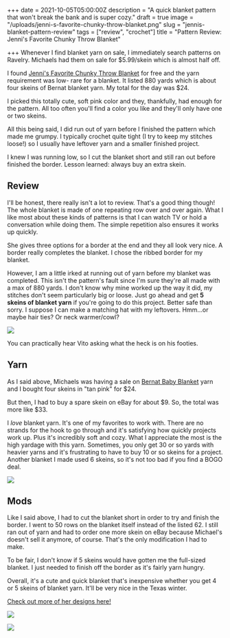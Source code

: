 +++
date = 2021-10-05T05:00:00Z
description = "A quick blanket pattern that won't break the bank and is super cozy."
draft = true
image = "/uploads/jenni-s-favorite-chunky-throw-blanket.png"
slug = "jennis-blanket-pattern-review"
tags = ["review", "crochet"]
title = "Pattern Review: Jenni's Favorite Chunky Throw Blanket"

+++
Whenever I find blanket yarn on sale, I immediately search patterns on Ravelry. Michaels had them on sale for $5.99/skein which is almost half off.

I found [Jenni's Favorite Chunky Throw Blanket](http://byjennidesigns.blogspot.com/2016/12/jennisfavoritechunkythrowblanket.html) for free and the yarn requirement was low- rare for a blanket. It listed 880 yards which is about four skeins of Bernat blanket yarn. My total for the day was $24.

I picked this totally cute, soft pink color and they, thankfully, had enough for the pattern. All too often you'll find a color you like and they'll only have one or two skeins.

All this being said, I did run out of yarn before I finished the pattern which made me grumpy. I typically crochet quite tight (I try to keep my stitches loose!) so I usually have leftover yarn and a smaller finished project.

I knew I was running low, so I cut the blanket short and still ran out before finished the border. Lesson learned: always buy an extra skein.

## Review

I'll be honest, there really isn't a lot to review. That's a good thing though! The whole blanket is made of one repeating row over and over again. What I like most about these kinds of patterns is that I can watch TV or hold a conversation while doing them. The simple repetition also ensures it works up quickly.

She gives three options for a border at the end and they all look very nice. A border really completes the blanket. I chose the ribbed border for my blanket.

However, I am a little irked at running out of yarn before my blanket was completed. This isn't the pattern's fault since I'm sure they're all made with a max of 880 yards. I don't know why mine worked up the way it did, my stitches don't seem particularly big or loose. Just go ahead and get **5 skeins of blanket yarn** if you're going to do this project. Better safe than sorry. I suppose I can make a matching hat with my leftovers. Hmm...or maybe hair ties? Or neck warmer/cowl?

![](/uploads/vito-dog-looking-at-camera-with-yarn.jpg)

You can practically hear Vito asking what the heck is on his footies.

## Yarn

As I said above, Michaels was having a sale on [Bernat Baby Blanket](https://www.michaels.com/bernat-baby-blanket-yarn/M20003611.html?dwvar_M20003611_size=10.5%20oz&dwvar_M20003611_color=Light%20Sky) yarn and I bought four skeins in "tan pink" for $24.

But then, I had to buy a spare skein on eBay for about $9. So, the total was more like $33.

I _love_ blanket yarn. It's one of my favorites to work with. There are no strands for the hook to go through and it's satisfying how quickly projects work up. Plus it's incredibly soft and cozy. What I appreciate the most is the high yardage with this yarn. Sometimes, you only get 30 or so yards with heavier yarns and it's frustrating to have to buy 10 or so skeins for a project. Another blanket I made used 6 skeins, so it's not too bad if you find a BOGO deal.

![](/uploads/four-skeins-bernat-blanket-yarn-tan-pink.jpg)

## Mods

Like I said above, I had to cut the blanket short in order to try and finish the border. I went to 50 rows on the blanket itself instead of the listed 62. I still ran out of yarn and had to order one more skein on eBay because Michael's doesn't sell it anymore, of course. That's the only modification I had to make.

To be fair, I don't know if 5 skeins would have gotten me the full-sized blanket. I just needed to finish off the border as it's fairly yarn hungry.

Overall, it's a cute and quick blanket that's inexpensive whether you get 4 or 5 skeins of blanket yarn. It'll be very nice in the Texas winter.

[Check out more of her designs here!](http://byjennidesigns.blogspot.com/)

![](/uploads/crochet-blanket-close-up.jpg)

![](/uploads/crochet-blanket-on-chair-full-view.jpg)